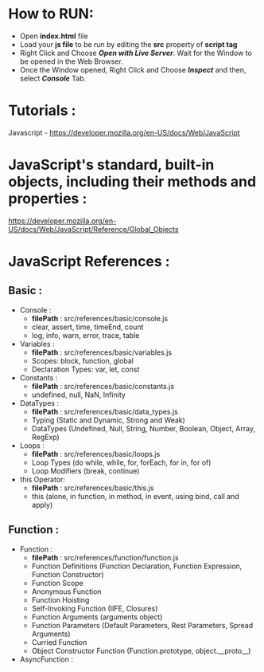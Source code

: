 # How to RUN:

- Open **index.html** file
- Load your **js file** to be run by editing the **src** property of **script tag**
- Right Click and Choose _**Open with Live Server**_. Wait for the Window to be opened in the Web Browser.
- Once the Window opened, Right Click and Choose _**Inspect**_ and then, select _**Console**_ Tab.

# Tutorials :

Javascript - https://developer.mozilla.org/en-US/docs/Web/JavaScript

# JavaScript's standard, built-in objects, including their methods and properties :

https://developer.mozilla.org/en-US/docs/Web/JavaScript/Reference/Global_Objects

# JavaScript References :

## Basic :

- Console :
  - **filePath** : src/references/basic/console.js
  - clear, assert, time, timeEnd, count
  - log, info, warn, error, trace, table
- Variables :
  - **filePath** : src/references/basic/variables.js
  - Scopes: block, function, global
  - Declaration Types: var, let, const
- Constants :
  - **filePath** : src/references/basic/constants.js
  - undefined, null, NaN, Infinity
- DataTypes :
  - **filePath** : src/references/basic/data_types.js
  - Typing (Static and Dynamic, Strong and Weak)
  - DataTypes (Undefined, Null, String, Number, Boolean, Object, Array, RegExp)
- Loops :
  - **filePath** : src/references/basic/loops.js
  - Loop Types (do while, while, for, forEach, for in, for of)
  - Loop Modifiers (break, continue)
- this Operator:
  - **filePath** : src/references/basic/this.js
  - this (alone, in function, in method, in event, using bind, call and apply)

## Function :

- Function :
  - **filePath** : src/references/function/function.js
  - Function Definitions (Function Declaration, Function Expression, Function Constructor)
  - Function Scope
  - Anonymous Function
  - Function Hoisting
  - Self-Invoking Function (IIFE, Closures)
  - Function Arguments (arguments object)
  - Function Parameters (Default Parameters, Rest Parameters, Spread Arguments)
  - Curried Function
  - Object Constructor Function (Function.prototype, object.\_\_proto\_\_)
- AsyncFunction :
